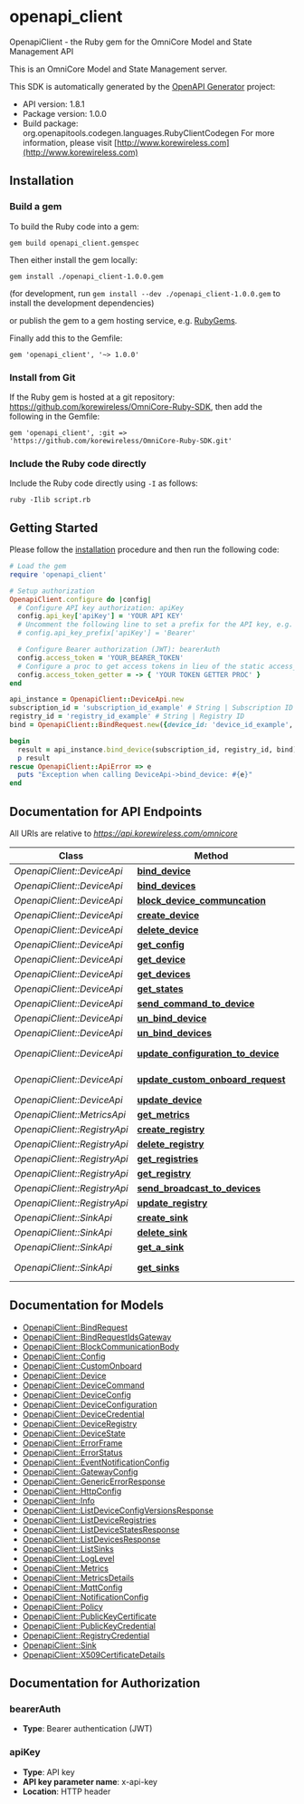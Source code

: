# openapi_client

OpenapiClient - the Ruby gem for the OmniCore Model and State Management API

This is an OmniCore Model and State Management server.

This SDK is automatically generated by the [OpenAPI Generator](https://openapi-generator.tech) project:

- API version: 1.8.1
- Package version: 1.0.0
- Build package: org.openapitools.codegen.languages.RubyClientCodegen
For more information, please visit [http://www.korewireless.com](http://www.korewireless.com)

## Installation

### Build a gem

To build the Ruby code into a gem:

```shell
gem build openapi_client.gemspec
```

Then either install the gem locally:

```shell
gem install ./openapi_client-1.0.0.gem
```

(for development, run `gem install --dev ./openapi_client-1.0.0.gem` to install the development dependencies)

or publish the gem to a gem hosting service, e.g. [RubyGems](https://rubygems.org/).

Finally add this to the Gemfile:

    gem 'openapi_client', '~> 1.0.0'

### Install from Git

If the Ruby gem is hosted at a git repository: https://github.com/korewireless/OmniCore-Ruby-SDK, then add the following in the Gemfile:

    gem 'openapi_client', :git => 'https://github.com/korewireless/OmniCore-Ruby-SDK.git'

### Include the Ruby code directly

Include the Ruby code directly using `-I` as follows:

```shell
ruby -Ilib script.rb
```

## Getting Started

Please follow the [installation](#installation) procedure and then run the following code:

```ruby
# Load the gem
require 'openapi_client'

# Setup authorization
OpenapiClient.configure do |config|
  # Configure API key authorization: apiKey
  config.api_key['apiKey'] = 'YOUR API KEY'
  # Uncomment the following line to set a prefix for the API key, e.g. 'Bearer' (defaults to nil)
  # config.api_key_prefix['apiKey'] = 'Bearer'

  # Configure Bearer authorization (JWT): bearerAuth
  config.access_token = 'YOUR_BEARER_TOKEN'
  # Configure a proc to get access tokens in lieu of the static access_token configuration
  config.access_token_getter = -> { 'YOUR TOKEN GETTER PROC' } 
end

api_instance = OpenapiClient::DeviceApi.new
subscription_id = 'subscription_id_example' # String | Subscription ID
registry_id = 'registry_id_example' # String | Registry ID
bind = OpenapiClient::BindRequest.new({device_id: 'device_id_example', gateway_id: 'gateway_id_example'}) # BindRequest | application/json

begin
  result = api_instance.bind_device(subscription_id, registry_id, bind)
  p result
rescue OpenapiClient::ApiError => e
  puts "Exception when calling DeviceApi->bind_device: #{e}"
end

```

## Documentation for API Endpoints

All URIs are relative to *https://api.korewireless.com/omnicore*

Class | Method | HTTP request | Description
------------ | ------------- | ------------- | -------------
*OpenapiClient::DeviceApi* | [**bind_device**](docs/DeviceApi.md#bind_device) | **POST** /subscriptions/{subscriptionId}/registries/{registryId}/bindDeviceToGateway | 
*OpenapiClient::DeviceApi* | [**bind_devices**](docs/DeviceApi.md#bind_devices) | **POST** /subscriptions/{subscriptionId}/registries/{registryId}/bindDevicesToGateway | 
*OpenapiClient::DeviceApi* | [**block_device_communcation**](docs/DeviceApi.md#block_device_communcation) | **PUT** /subscriptions/{subscriptionid}/registries/{registryId}/devices/{deviceId}/communication | 
*OpenapiClient::DeviceApi* | [**create_device**](docs/DeviceApi.md#create_device) | **POST** /subscriptions/{subscriptionId}/registries/{registryId}/devices | 
*OpenapiClient::DeviceApi* | [**delete_device**](docs/DeviceApi.md#delete_device) | **DELETE** /subscriptions/{subscriptionId}/registries/{registryId}/devices/{deviceId} | 
*OpenapiClient::DeviceApi* | [**get_config**](docs/DeviceApi.md#get_config) | **GET** /subscriptions/{subscriptionid}/registries/{registryId}/devices/{deviceId}/configVersions | 
*OpenapiClient::DeviceApi* | [**get_device**](docs/DeviceApi.md#get_device) | **GET** /subscriptions/{subscriptionId}/registries/{registryId}/devices/{deviceId} | 
*OpenapiClient::DeviceApi* | [**get_devices**](docs/DeviceApi.md#get_devices) | **GET** /subscriptions/{subscriptionId}/registries/{registryId}/devices | 
*OpenapiClient::DeviceApi* | [**get_states**](docs/DeviceApi.md#get_states) | **GET** /subscriptions/{subscriptionid}/registries/{registryId}/devices/{deviceId}/states | 
*OpenapiClient::DeviceApi* | [**send_command_to_device**](docs/DeviceApi.md#send_command_to_device) | **POST** /subscriptions/{subscriptionid}/registries/{registryId}/devices/{deviceId}/sendCommandToDevice | 
*OpenapiClient::DeviceApi* | [**un_bind_device**](docs/DeviceApi.md#un_bind_device) | **POST** /subscriptions/{subscriptionId}/registries/{registryId}/unbindDeviceFromGateway | 
*OpenapiClient::DeviceApi* | [**un_bind_devices**](docs/DeviceApi.md#un_bind_devices) | **POST** /subscriptions/{subscriptionId}/registries/{registryId}/unbindDevicesFromGateway | 
*OpenapiClient::DeviceApi* | [**update_configuration_to_device**](docs/DeviceApi.md#update_configuration_to_device) | **POST** /subscriptions/{subscriptionid}/registries/{registryId}/devices/{deviceId}/updateConfigurationToDevice | 
*OpenapiClient::DeviceApi* | [**update_custom_onboard_request**](docs/DeviceApi.md#update_custom_onboard_request) | **POST** /subscriptions/{subscriptionid}/registries/{registryId}/devices/{deviceId}/updateCustomOnboardRequest | 
*OpenapiClient::DeviceApi* | [**update_device**](docs/DeviceApi.md#update_device) | **PATCH** /subscriptions/{subscriptionId}/registries/{registryId}/devices/{deviceId} | 
*OpenapiClient::MetricsApi* | [**get_metrics**](docs/MetricsApi.md#get_metrics) | **GET** /subscriptions/{subscriptionId}/metrics | 
*OpenapiClient::RegistryApi* | [**create_registry**](docs/RegistryApi.md#create_registry) | **POST** /subscriptions/{subscriptionId}/registries | 
*OpenapiClient::RegistryApi* | [**delete_registry**](docs/RegistryApi.md#delete_registry) | **DELETE** /subscriptions/{subscriptionId}/registries/{registryId} | 
*OpenapiClient::RegistryApi* | [**get_registries**](docs/RegistryApi.md#get_registries) | **GET** /subscriptions/{subscriptionId}/registries | 
*OpenapiClient::RegistryApi* | [**get_registry**](docs/RegistryApi.md#get_registry) | **GET** /subscriptions/{subscriptionId}/registries/{registryId} | 
*OpenapiClient::RegistryApi* | [**send_broadcast_to_devices**](docs/RegistryApi.md#send_broadcast_to_devices) | **POST** /subscriptions/{subscriptionid}/registries/{registryId}/sendBroadcastToDevice | 
*OpenapiClient::RegistryApi* | [**update_registry**](docs/RegistryApi.md#update_registry) | **PATCH** /subscriptions/{subscriptionId}/registries/{registryId} | 
*OpenapiClient::SinkApi* | [**create_sink**](docs/SinkApi.md#create_sink) | **POST** /subscriptions/{subscriptionId}/sinks | 
*OpenapiClient::SinkApi* | [**delete_sink**](docs/SinkApi.md#delete_sink) | **DELETE** /subscriptions/{subscriptionId}/sinks/{sinkId} | 
*OpenapiClient::SinkApi* | [**get_a_sink**](docs/SinkApi.md#get_a_sink) | **GET** /subscriptions/{subscriptionId}/sinks/{sinkId} | 
*OpenapiClient::SinkApi* | [**get_sinks**](docs/SinkApi.md#get_sinks) | **GET** /subscriptions/{subscriptionId}/sinks | Get All Sinks


## Documentation for Models

 - [OpenapiClient::BindRequest](docs/BindRequest.md)
 - [OpenapiClient::BindRequestIdsGateway](docs/BindRequestIdsGateway.md)
 - [OpenapiClient::BlockCommunicationBody](docs/BlockCommunicationBody.md)
 - [OpenapiClient::Config](docs/Config.md)
 - [OpenapiClient::CustomOnboard](docs/CustomOnboard.md)
 - [OpenapiClient::Device](docs/Device.md)
 - [OpenapiClient::DeviceCommand](docs/DeviceCommand.md)
 - [OpenapiClient::DeviceConfig](docs/DeviceConfig.md)
 - [OpenapiClient::DeviceConfiguration](docs/DeviceConfiguration.md)
 - [OpenapiClient::DeviceCredential](docs/DeviceCredential.md)
 - [OpenapiClient::DeviceRegistry](docs/DeviceRegistry.md)
 - [OpenapiClient::DeviceState](docs/DeviceState.md)
 - [OpenapiClient::ErrorFrame](docs/ErrorFrame.md)
 - [OpenapiClient::ErrorStatus](docs/ErrorStatus.md)
 - [OpenapiClient::EventNotificationConfig](docs/EventNotificationConfig.md)
 - [OpenapiClient::GatewayConfig](docs/GatewayConfig.md)
 - [OpenapiClient::GenericErrorResponse](docs/GenericErrorResponse.md)
 - [OpenapiClient::HttpConfig](docs/HttpConfig.md)
 - [OpenapiClient::Info](docs/Info.md)
 - [OpenapiClient::ListDeviceConfigVersionsResponse](docs/ListDeviceConfigVersionsResponse.md)
 - [OpenapiClient::ListDeviceRegistries](docs/ListDeviceRegistries.md)
 - [OpenapiClient::ListDeviceStatesResponse](docs/ListDeviceStatesResponse.md)
 - [OpenapiClient::ListDevicesResponse](docs/ListDevicesResponse.md)
 - [OpenapiClient::ListSinks](docs/ListSinks.md)
 - [OpenapiClient::LogLevel](docs/LogLevel.md)
 - [OpenapiClient::Metrics](docs/Metrics.md)
 - [OpenapiClient::MetricsDetails](docs/MetricsDetails.md)
 - [OpenapiClient::MqttConfig](docs/MqttConfig.md)
 - [OpenapiClient::NotificationConfig](docs/NotificationConfig.md)
 - [OpenapiClient::Policy](docs/Policy.md)
 - [OpenapiClient::PublicKeyCertificate](docs/PublicKeyCertificate.md)
 - [OpenapiClient::PublicKeyCredential](docs/PublicKeyCredential.md)
 - [OpenapiClient::RegistryCredential](docs/RegistryCredential.md)
 - [OpenapiClient::Sink](docs/Sink.md)
 - [OpenapiClient::X509CertificateDetails](docs/X509CertificateDetails.md)


## Documentation for Authorization


### bearerAuth

- **Type**: Bearer authentication (JWT)

### apiKey


- **Type**: API key
- **API key parameter name**: x-api-key
- **Location**: HTTP header

